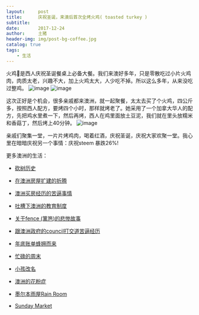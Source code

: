 ```yaml
---
layout:     post
title:      庆祝圣诞，来澳后首次全烤火鸡( toasted turkey )
subtitle:   
date:       2017-12-24
author:     土猪
header-img: img/post-bg-coffee.jpg
catalog: true
tags:
    - 生活
---
```



火鸡🐓是西人庆祝圣诞餐桌上必备大餐。我们来澳好多年，只是零散吃过小片火鸡肉，肉质太老，兴趣不大，加上火鸡太大，人少吃不掉。所以这么多年，从来没吃过整鸡。
 ![image](https://img.esteem.ws/rs8tjeootj.jpg)
 ![image](https://img.esteem.ws/maelsv2amq.jpg)


这次正好是个机会，很多亲戚都来澳洲，就一起聚餐，太太去买了个火鸡，四公斤多，按照西人配方，要烤四个小时，那样就烤老了。她采用了一个加拿大华人的配方，先把鸡水里煮一下，然后再烤，西人在鸡里面放土豆泥，我们就在里头放糯米和香菇丁，然后烤上40分钟。 
 ![image](https://img.esteem.ws/pwx1h3wobm.jpg)


亲戚们聚集一堂，一片片烤鸡肉，喝着红酒，庆祝圣诞，庆祝大家欢聚一堂。我心里在暗暗庆祝另一个事情：庆祝steem 暴跌26%!



更多澳洲的生活：

- [砍树历史](http://livinginau.life/2019/12/29/%E7%A0%8D%E6%A0%91%E5%8E%86%E5%8F%B2/)

- [在澳洲房屋扩建的折腾](http://livinginau.life/2019/12/19/%E5%9C%A8%E6%BE%B3%E6%B4%B2%E6%88%BF%E5%B1%8B%E6%89%A9%E5%BB%BA%E7%9A%84%E6%8A%98%E8%85%BE/)

- 
  [澳洲买房经历的苦逼事情](http://livinginau.life/2019/12/18/%E6%BE%B3%E6%B4%B2%E4%B9%B0%E6%88%BF%E7%BB%8F%E5%8E%86%E7%9A%84%E8%8B%A6%E9%80%BC%E4%BA%8B%E6%83%85/)

- 
  [吐槽下澳洲的教育制度](http://livinginau.life/2019/12/13/%E5%90%90%E6%A7%BD%E6%BE%B3%E6%B4%B2%E6%95%99%E8%82%B2%E5%88%B6%E5%BA%A6/)

- [关于fence (篱笆)的悲惨故事](http://livinginau.life/2019/12/01/%E5%85%B3%E4%BA%8Efence%E7%9A%84%E6%82%B2%E6%83%A8%E6%95%85%E4%BA%8B/)

- [跟澳洲政府的council打交道苦逼经历](http://livinginau.life/2019/11/29/%E8%B7%9F%E6%BE%B3%E6%B4%B2%E6%94%BF%E5%BA%9C%E7%9A%84council%E6%89%93%E4%BA%A4%E9%81%93%E8%8B%A6%E9%80%BC%E7%BB%8F%E5%8E%86/)

- [年底账单蜂拥而来](http://livinginau.life/2019/11/29/%E8%B4%A6%E5%8D%95%E8%9C%82%E6%8B%A5%E8%80%8C%E6%9D%A5/)

- [忙碌的周末](http://livinginau.life/2019/11/12/%E5%BF%99%E7%A2%8C%E7%9A%84%E5%91%A8%E6%9C%AB/)

- [小孩改名](http://livinginau.life/2019/11/10/%E5%B0%8F%E5%AD%A9%E6%94%B9%E5%90%8D/)

- [澳洲的花粉症](http://livinginau.life/2018/08/10/%E6%BE%B3%E6%B4%B2%E7%9A%84%E8%8A%B1%E7%B2%89%E7%97%87/)

- [墨尔本雨屋Rain Room](http://livinginau.life/2020/01/13/rain-room/)

- [Sunday Market](http://livinginau.life/2020/01/12/Sunday-Market/)

